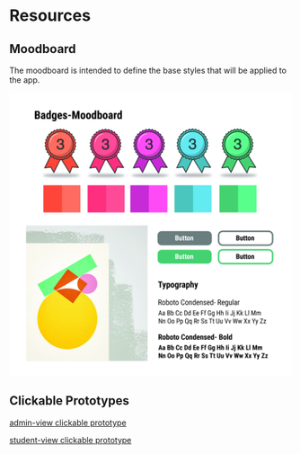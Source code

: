 # Resources 

## Moodboard

The moodboard is intended to define the base styles that will be applied to the app.

![moodboard](../assets/moodboard-01.jpg)

## Clickable Prototypes

[admin-view clickable prototype](https://xd.adobe.com/view/7692282a-ac17-4a21-6bd7-86105ba2962d-00a3/)

[student-view clickable prototype](https://xd.adobe.com/view/0c2ff351-e264-495d-5749-9bb6d4c548df-7a1e/)

<style src="../assets/docs-style-overrides.css"></style>
<style src="../../public/css/app.css"></style>